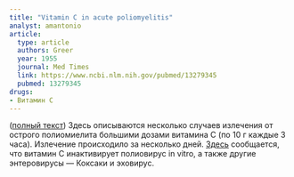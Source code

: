 ```yaml
---
title: "Vitamin C in acute poliomyelitis"
analyst: amantonio
article:
  type: article
  authors: Greer
  year: 1955
  journal: Med Times
  link: https://www.ncbi.nlm.nih.gov/pubmed/13279345
  pubmed: 13279345
drugs:
- Витамин C
---
```


 ([полный текст](https://www.seanet.com/~alexs/ascorbate/195x/greer-e-medical_times-1955-v83-n11-p1160.htm))
Здесь описываются несколько случаев излечения от острого полиомиелита большими дозами витамина С (по 10 г каждые 3 часа). Излечение происходило за несколько дней.
[Здесь](https://www.ncbi.nlm.nih.gov/pmc/articles/PMC243036/) сообщается, что витамин С инактивирует полиовирус in vitro, а также другие энтеровирусы — Коксаки и эховирус.
